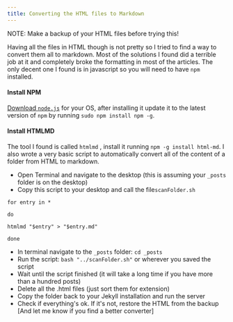 ```yaml
---
title: Converting the HTML files to Markdown
---
```


NOTE: Make a backup of your HTML files before trying this!

Having all the files in HTML though is not pretty so I tried to find a way to convert them all to markdown. Most of the solutions I found did a terrible job at it and completely broke the formatting in most of the articles. The only decent one I found is in javascript so you will need to have `npm` installed.

#### Install NPM

[Download `node.js`](https://nodejs.org/en/) for your OS, after installing it update it to the latest version of `npm` by running `sudo npm install npm -g`.

#### Install HTMLMD

The tool I found is called `htmlmd` , install it running `npm -g install html-md`. I also wrote a very basic script to automatically convert all of the content of a folder from HTML to markdown.

- Open Terminal and navigate to the desktop (this is assuming your `_posts` folder is on the desktop)
- Copy this script to your desktop and call the file`scanFolder.sh`

```
for entry in *

do

htmlmd "$entry" > "$entry.md"

done
```

- In terminal navigate to the `_posts` folder: `cd _posts`
- Run the script: `bash "../scanFolder.sh"` or wherever you saved the script
- Wait until the script finished (it will take a long time if you have more than a hundred posts)
- Delete all the .html files (just sort them for extension)
- Copy the folder back to your Jekyll installation and run the server
- Check if everything's ok. If it's not, restore the HTML from the backup [And let me know if you find a better converter]